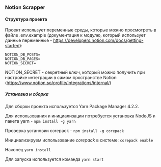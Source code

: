 ### Notion Scrapper

#### Структура проекта
Проект использует переменные среды, которые можно просмотреть в файле .env.example (документация к модулю, который использует данные переменные - https://developers.notion.com/docs/getting-started):
``` 
NOTION_DB_POSTS=
NOTION_DB_PAGES=
NOTION_SECRET=
```
NOTION_SECRET - секретный ключ, который можно получить при настройке интеграции в самом пространстве Notion (https://www.notion.so/profile/integrations/internal/) 


##### Установка и сборка 
Для сборки проекта используется Yarn Package Manager 4.2.2. 

Для использования и инициализации потребуется установка NodeJS и пакета yarn - ```npm install -g yarn```

Проверка установки corepack - ```npm install -g corepack```

Инициализируем использование *corepack* в системе: ```corepack enable```

Наконец ```yarn install```

Для запуска используется команда ```yarn start```
